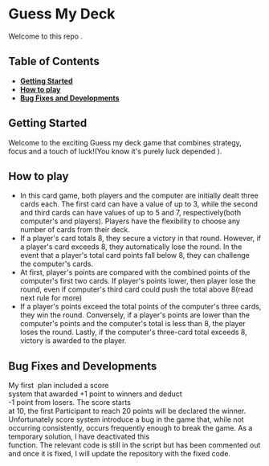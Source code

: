 # Guess My Deck

Welcome to this repo .

## Table of Contents

- [**Getting Started**](#getting-started)
- [**How to play**](#how_to_play)
- [**Bug Fixes and Developments**](#bug_fixes_and_developments)

## Getting Started

Welcome to the exciting Guess my deck game that combines strategy, focus and a touch of luck!(You know it's purely luck depended ).

## How to play

- In this card game, both players and the computer are initially dealt three cards each. The first card can have a value of up to 3, while the second and third cards can have values of up to 5 and 7, respectively(both computer's and players). Players have the flexibility to choose any number of cards from their deck.
- If a player's card totals 8, they secure a victory in that round. However, if a player's card exceeds 8, they automatically lose the round. In the event that a player's total card points fall below 8, they can challenge the computer's cards.
- At first, player's points are compared with the combined points of the computer's first two cards. If player's points lower, then player lose the round, even if computer's third card could push the total above 8(read next rule for more)
- If a player's points exceed the total points of the computer's three cards, they win the round. Conversely, if a player's points are lower than the computer's points and the computer's total is less than 8, the player loses the round. Lastly, if the computer's three-card total exceeds 8, victory is awarded to the player.

## Bug Fixes and Developments

My first  plan included a score system that awarded +1 point to winners and deduct -1 point from losers. The score starts at 10, the first Participant to reach 20 points will be declared the winner. Unfortunately score system introduce a bug in the game that, while not occurring consistently, occurs frequently enough to break the game. As a temporary solution, I have deactivated this function. The relevant code is still in the script but has been commented out and once it is fixed, I will update the repository with the fixed code.
